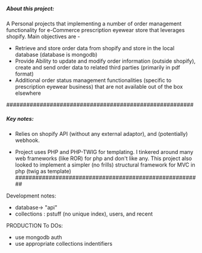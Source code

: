##### About this project: 
A Personal projects that implementing a number of order management functionality for e-Commerce prescription eyewear store that leverages shopify. Main objectives are - 
  -  Retrieve and store order data from shopify and store in the local database (database is mongodb)
  -  Provide Ability to update and modify order information (outside shopify), create and send order data to related third parties (primarily in pdf format)  
  - Additional order status management functionalities (specific to prescription eyewear business) that are not available out of     the box elsewhere

########################################################
#####  Key notes: 
- Relies on shopify API (without any external adaptor), and (potentially) webhook.

- Project uses PHP and PHP-TWIG for templating. I tinkered around many web frameworks (like ROR) for php and don't like any. This project
also looked to implement a simpler (no frills) structural framework for MVC in php (twig as template)
########################################################

Development notes:
  - database-> "api"
  - collections : pstuff (no unique index), users, and recent 

PRODUCTION To DOs:
  - use mongodb auth 
  - use appropriate collections indentifiers 
